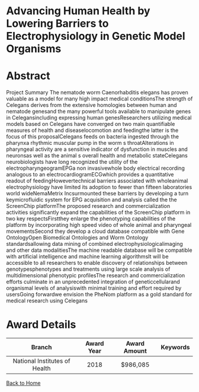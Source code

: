 
Advancing Human Health by Lowering Barriers to Electrophysiology in Genetic Model Organisms
===========================================================================================

# Abstract


Project Summary The nematode worm Caenorhabditis elegans has proven valuable as a model for many high impact medical conditionsThe strength of Celegans derives from the extensive homologies between human and nematode genesand the many powerful tools available to manipulate genes in Celegansincluding expressing human genesResearchers utilizing medical models based on Celegans have converged on two main quantifiable measures of health and diseaselocomotion and feedingthe latter is the focus of this proposalCelegans feeds on bacteria ingested through the pharynxa rhythmic muscular pump in the worm s throatAlterations in pharyngeal activity are a sensitive indicator of dysfunction in muscles and neuronsas well as the animal s overall health and metabolic stateCelegans neurobiologists have long recognized the utility of the electropharyngeogramEPGa non invasivewhole body electrical recording analogous to an electrocardiogramECGwhich provides a quantitative readout of feedingHowevertechnical barriers associated with wholeanimal electrophysiology have limited its adoption to fewer than fifteen laboratories world wideNemaMetrix Incsurmounted these barriers by developing a turn keymicrofluidic system for EPG acquisition and analysis called the the ScreenChip platformThe proposed research and commercialization activities significantly expand the capabilities of the ScreenChip platform in two key respectsFirstthey enlarge the phenotyping capabilities of the platform by incorporating high speed video of whole animal and pharyngeal movementsSecond they develop a cloud database compatible with Gene OntologyOpen Biomedical Ontologies and Worm Ontology standardsallowing data mining of combined electrophysiologicalimaging and other data modalitiesThe machine readable database will be compatible with artificial intelligence and machine learning algorithmsIt will be accessible to all researchers to enable discovery of relationships between genotypesphenotypes and treatments using large scale analysis of multidimensional phenotypic profilesThe research and commercialization efforts culminate in an unprecedented integration of geneticcellularand organismal levels of analysiswith minimal training and effort required by usersGoing forwardwe envision the PheNom platform as a gold standard for medical research using Celegans  

# Award Details

|Branch|Award Year|Award Amount|Keywords|
| :---: | :---: | :---: | :---: |
|National Institutes of Health|2018|$986,085||
  
  


[Back to Home](https://github.com/chrischow/dod_sbir_awards#2540)